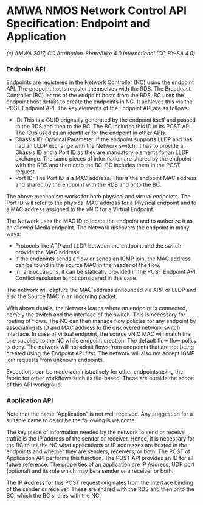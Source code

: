 # AMWA NMOS Network Control API Specification: Endpoint and Application

_(c) AMWA 2017, CC Attribution-ShareAlike 4.0 International (CC BY-SA 4.0)_

### Endpoint API

Endpoints are registered in the Network Controller (NC) using the endpoint API. The endpoint hosts register themselves with the RDS. The Broadcast Controller (BC) learns of the endpoint hosts from the RDS. BC uses the endpoint host details to create the endpoints in NC. It achieves this via the POST Endpoint API. The key elements of the Endpoint API are as follows:

- ID: This is a GUID originally generated by the endpoint itself and passed to the RDS and then to the BC. The BC includes this ID in its POST API. The ID is used as an identifier for the endpoint in other APIs.
- Chassis ID: Optional Parameter. If the endpoint supports LLDP and has had an LLDP exchange with the Network switch, it has to provide a Chassis ID and a Port ID as they are mandatory elements for an LLDP exchange. The same pieces of information are shared by the endpoint with the RDS and then onto the BC. BC includes them in the POST request. 
- Port ID: The Port ID is a MAC address. This is the endpoint MAC address and shared by the endpoint with the RDS and onto the BC. 

The above mechanism works for both physical and virtual endpoints. The Port ID will refer to the physical MAC address for a Physical endpoint and to a MAC address assigned to the vNIC for a Virtual Endpoint.

The Network uses the MAC ID to locate the endpoint and to authorize it as an allowed Media endpoint. The Network discovers the endpoint in many ways:

- Protocols like ARP and LLDP between the endpoint and the switch provide the MAC address
- If the endpoints sends a flow or sends an IGMP join, the MAC address can be found in the source MAC in the header of the flow.
- In rare occasions, it can be statically provided in the POST Endpoint API. Conflict resolution is not considered in this case.

The network will capture the MAC address announced via ARP or LLDP and also the Source MAC in an incoming packet. 

With above details, the Network learns where an endpoint is connected, namely the switch and the interface of the switch. This is necessary for routing of flows. The NC can then manage flow policies for any endpoint by associating its ID and MAC address to the discovered network switch interface. In case of virtual endpoint, the source vNIC MAC will match the one supplied to the NC while endpoint creation. The default flow flow policy is deny. The network will not admit flows from endpoints that are not being created using the Endpoint API first. The network will also not accept IGMP join requests from unknown endpoints.

Exceptions can be made administratively for other endpoints using the fabric for other workflows such as file-based. These are outside the scope of this API workgroup. 

### Application API

Note that the name “Application” is not well received. Any suggestion for a suitable name to describe the following is welcome.

The key piece of information needed by the network to send or receive traffic is the IP address of the sender or receiver. Hence, it is necessary for the BC to tell the NC what applications or IP addresses are hosted in the endpoints and whether they are senders, receivers, or both. The POST of Application API performs this function. The POST API provides an ID for all future reference. The properties of an application are IP Address, UDP port (optional) and its role which may be a sender or a receiver or both. 

The IP Address for this POST request originates from the Interface binding of the sender or receiver. These are shared with the RDS and then onto the BC, which the BC shares with the NC.
